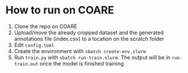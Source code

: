 # How to run on COARE
1. Clone the repo on COARE
2. Upload/move the already cropped dataset and the generated annotations file (index.csv) to a location on the scratch folder
3. Edit `config.toml`
4. Create the environment with `sbatch create-env.slurm`
5. Run `train.py` with `sbatch run-train.slurm`. The output will be in `run-train.out` once the model is finished training
